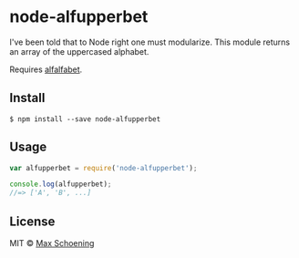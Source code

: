 # node-alfupperbet

I've been told that to Node right one must modularize. This module returns an
array of the uppercased alphabet.

Requires [alfalfabet](https://github.com/max/node-alfalfabet).

## Install

```
$ npm install --save node-alfupperbet
```

## Usage

```js
var alfupperbet = require('node-alfupperbet');

console.log(alfupperbet);
//=> ['A', 'B', ...]
```

## License

MIT © [Max Schoening](http://maximilian.io)
